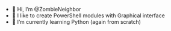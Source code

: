 - 👋 Hi, I’m @ZombieNeighbor
- 👀 I like to create PowerShell modules with Graphical interface
- 🌱 I’m currently learning Python (again from scratch)


